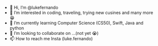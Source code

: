 - 👋 Hi, I’m @lukefernando
- 👀 I’m interested in coding, traveling, trying new cusines and many more 😁
- 🌱 I’m currently learning Computer Science (CS50), Swift, Java and python
- 💞️ I’m looking to collaborate on ...(not yet 😭)
- 📫 How to reach me Insta (luke.fernando)

<!---
lukefernando/lukefernando is a ✨ special ✨ repository because its `README.md` (this file) appears on your GitHub profile.
You can click the Preview link to take a look at your changes.
--->
